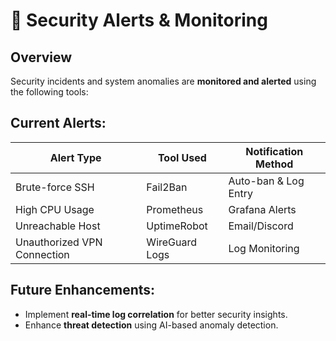 # 📢 Security Alerts & Monitoring

## Overview
Security incidents and system anomalies are **monitored and alerted** using the following tools:

## Current Alerts:
| Alert Type       | Tool Used   | Notification Method  |
|------------------|------------|----------------------|
| Brute-force SSH  | Fail2Ban    | Auto-ban & Log Entry |
| High CPU Usage   | Prometheus  | Grafana Alerts      |
| Unreachable Host | UptimeRobot | Email/Discord       |
| Unauthorized VPN Connection | WireGuard Logs | Log Monitoring |

## Future Enhancements:
- Implement **real-time log correlation** for better security insights.
- Enhance **threat detection** using AI-based anomaly detection.
